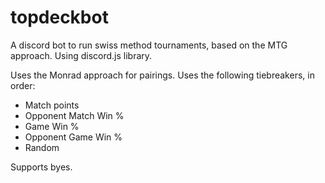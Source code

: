 # topdeckbot
A discord bot to run swiss method tournaments, based on the MTG approach.
Using discord.js library.

Uses the Monrad approach for pairings.
Uses the following tiebreakers, in order:

- Match points
- Opponent Match Win %
- Game Win %
- Opponent Game Win %
- Random

Supports byes.
